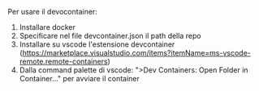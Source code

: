 Per usare il devocontainer:
1. Installare docker
2. Specificare nel file devcontainer.json il path della repo
3. Installare su vscode l'estensione devcontainer (https://marketplace.visualstudio.com/items?itemName=ms-vscode-remote.remote-containers)
4. Dalla command palette di vscode: ">Dev Containers: Open Folder in Container..." per avviare il container
